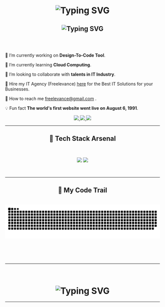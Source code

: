 <h1 align="center">
   <img src="https://readme-typing-svg.herokuapp.com?font=Tiny5&size=40&pause=1000&color=ffffff&background=760000&center=true&vCenter=true&random=false&width=450&height=100&lines=Assalamu'+Alaykum+!;Peace+be+Upon+You+!;This+is+Hasnain+Khan+!;Howdy+%3F" alt="Typing SVG" />
</h1>

<h2 align="center"><img src="https://readme-typing-svg.herokuapp.com?font=Monofett&size=44&duration=4000&pause=1000&color=760000&center=true&vCenter=true&width=356&height=44&lines=A+Passionate;Creative+Dev;UI%2FUX+Designer;Based+in+PAK.;%F0%9F%87%B5%F0%9F%87%B0" alt="Typing SVG" /></h2>

<br/>
<br/>

<div align="left">
 
🎯 I’m currently working on **Design-To-Code Tool**.
 
🧠 I’m currently learning **Cloud Computing**.
 
👥 I’m looking to collaborate with **talents in IT Industry**.

💬 Hire my IT Agency (Freelevance) [here](https://freelevance.vercel.app) for the Best IT Solutions for your Businesses.

📧 How to reach me freelevance@gmail.com .

💡 Fun fact **The world's first website went live on August 6, 1991**.

 </div>
 
<div align="center"> 
  <a href="mailto:freelevance@gmail.com" target="_blank">
    <img src="https://img.shields.io/badge/Gmail-760000?style=for-the-badge&logo=gmail&logoColor=ffffff" />
  </a>
  <a href="https://linkedin.com/in/hasnainkhagan" target="_blank">
    <img src="https://img.shields.io/badge/LinkedIn-760000?style=for-the-badge&logo=linkedin&logoColor=ffffff" target="_blank" />
  </a>
  <a href="https://hasnainkhagan.vercel.app" target="_blank">
     <img src="https://img.shields.io/badge/Portfolio-760000?style=for-the-badge&logo=todoist&logoColor=ffffff" target="_blank" />
  </a>
</div>

 <hr/>
 
<h2 align="center">🚀 Tech Stack Arsenal</h2>
<br/>
<div align="center">
<p align="center">
  <img src="https://skillicons.dev/icons?i=html,css,tailwind,scss,react,bootstrap,git,bash,md,linux,vscode,github,figma,webflow,wordpress" />
    <img src="https://skillicons.dev/icons?i=cpp,php,python,typescript,javascript,nextjs,mui,nodejs,vuejs,express,nuxtjs,threejs,prisma,jquery,firebase,mongodb,mysql" />
</p>
</div>

<br/>
<hr/>

<div align="center">
  <h2>🐍 My Code Trail</h2>
  <br>
  <img alt="snake eating my contributions" src="https://raw.githubusercontent.com/salesp07/salesp07/output/github-contribution-grid-snake.svg" />
  
  <br/><br/><br/>
</div>

<hr/>

</div>

<br/>
<h1 align="center"><img src="https://readme-typing-svg.herokuapp.com?font=Tiny5&size=40&pause=1000&color=ffffff&background=760000&center=true&vCenter=true&random=false&width=300&height=100&lines=Thank+You+._." alt="Typing SVG" /></h1>
<hr/>
